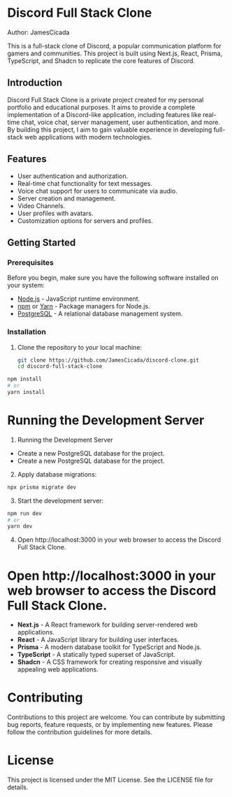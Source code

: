 # Discord Full Stack Clone

Author: JamesCicada

This is a full-stack clone of Discord, a popular communication platform for gamers and communities. This project is built using Next.js, React, Prisma, TypeScript, and Shadcn to replicate the core features of Discord.

## Introduction

Discord Full Stack Clone is a private project created for my personal portfolio and educational purposes. It aims to provide a complete implementation of a Discord-like application, including features like real-time chat, voice chat, server management, user authentication, and more. By building this project, I aim to gain valuable experience in developing full-stack web applications with modern technologies.

## Features

- User authentication and authorization.
- Real-time chat functionality for text messages.
- Voice chat support for users to communicate via audio.
- Server creation and management.
- Video Channels.
- User profiles with avatars.
- Customization options for servers and profiles.

## Getting Started

### Prerequisites

Before you begin, make sure you have the following software installed on your system:

- [Node.js](https://nodejs.org/) - JavaScript runtime environment.
- [npm](https://www.npmjs.com/) or [Yarn](https://yarnpkg.com/) - Package managers for Node.js.
- [PostgreSQL](https://www.postgresql.org/) - A relational database management system.

### Installation

1. Clone the repository to your local machine:

   ```bash
   git clone https://github.com/JamesCicada/discord-clone.git
   cd discord-full-stack-clone
   ```

```bash
npm install
# or
yarn install
```

# Running the Development Server
1. Running the Development Server
- Create a new PostgreSQL database for the project.
- Create a new PostgreSQL database for the project.
2. Apply database migrations:
```bash
npx prisma migrate dev
```
3. Start the development server:
```bash
npm run dev
# or
yarn dev
```
4. Open http://localhost:3000 in your web browser to access the Discord Full Stack Clone.

# Open http://localhost:3000 in your web browser to access the Discord Full Stack Clone.

- **Next.js** - A React framework for building server-rendered web applications.
- **React** - A JavaScript library for building user interfaces.
- **Prisma** - A modern database toolkit for TypeScript and Node.js.
- **TypeScript** - A statically typed superset of JavaScript.
- **Shadcn** - A CSS framework for creating responsive and visually appealing web applications.

# Contributing
Contributions to this project are welcome. You can contribute by submitting bug reports, feature requests, or by implementing new features. Please follow the contribution guidelines for more details.

# License
This project is licensed under the MIT License. See the LICENSE file for details.
